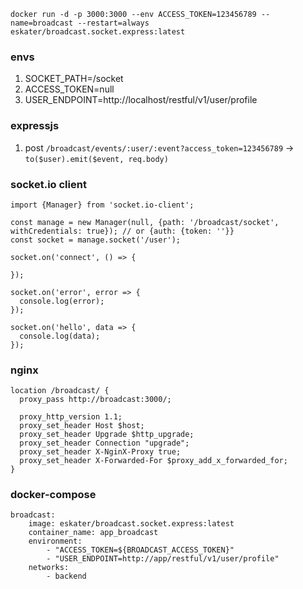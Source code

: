 `docker run -d -p 3000:3000 --env ACCESS_TOKEN=123456789 --name=broadcast --restart=always eskater/broadcast.socket.express:latest`

### envs

1. SOCKET_PATH=/socket 
2. ACCESS_TOKEN=null 
3. USER_ENDPOINT=http://localhost/restful/v1/user/profile

### expressjs
1. post `/broadcast/events/:user/:event?access_token=123456789` -> `to($user).emit($event, req.body)`

### socket.io client

```
import {Manager} from 'socket.io-client';

const manage = new Manager(null, {path: '/broadcast/socket', withCredentials: true}); // or {auth: {token: ''}}
const socket = manage.socket('/user');

socket.on('connect', () => {

});

socket.on('error', error => {
  console.log(error);
});

socket.on('hello', data => {
  console.log(data);
});
```

### nginx 
```
location /broadcast/ {
  proxy_pass http://broadcast:3000/;

  proxy_http_version 1.1;
  proxy_set_header Host $host;
  proxy_set_header Upgrade $http_upgrade;
  proxy_set_header Connection "upgrade";
  proxy_set_header X-NginX-Proxy true;
  proxy_set_header X-Forwarded-For $proxy_add_x_forwarded_for;
}
```

### docker-compose
```
broadcast:
    image: eskater/broadcast.socket.express:latest
    container_name: app_broadcast
    environment:
        - "ACCESS_TOKEN=${BROADCAST_ACCESS_TOKEN}"
        - "USER_ENDPOINT=http://app/restful/v1/user/profile"
    networks:
        - backend
```